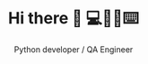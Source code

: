 <h1 align='center'>
  Hi there 👋 💻👨‍💻⌨️
</h1>
<p align='center'>
Python developer / QA Engineer
</p>

  <p align='center'>


<!---
Gitwisp/Gitwisp is a ✨ special ✨ repository because its `README.md` (this file) appears on your GitHub profile.
You can click the Preview link to take a look at your changes.
--->
